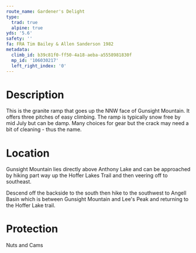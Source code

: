 ```yaml
---
route_name: Gardener's Delight
type:
  trad: true
  alpine: true
yds: '5.6'
safety: ''
fa: FRA Tim Bailey & Allen Sanderson 1982
metadata:
  climb_id: b39c81f0-ff50-4a18-aeba-a5558981830f
  mp_id: '106030217'
  left_right_index: '0'
---
```

# Description
This is the granite ramp that goes up the NNW face of Gunsight Mountain. It offers three pitches of easy climbing. The ramp is typically snow free by mid July but can be damp. Many choices for gear but the crack may need a bit of cleaning - thus the name.

# Location
Gunsight Mountain lies directly above Anthony Lake and can be approached by hiking part way up the Hoffer Lakes Trail and then veering off to southeast.

Descend off the backside to the south then hike to the southwest to Angell Basin which is between Gunsight Mountain and Lee's Peak and returning to the Hoffer Lake trail.

# Protection
Nuts and Cams
